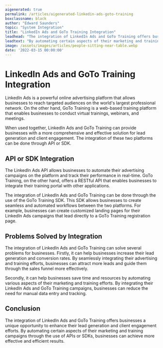 ```yaml
---
aigenerated: true
permalink: /articles/aigenerated-linkedin-ads-goto-training
boxclassname: black
author: "Edward Saunders"
topic: "System Integration"
title: "LinkedIn Ads and GoTo Training Integration"
leadhead: "The integration of LinkedIn Ads and GoTo Training offers businesses a unique opportunity to enhance their lead generation and client engagement efforts"
leadtext: "By automating certain aspects of their marketing and training campaigns through the use of APIs or SDKs, businesses can achieve more effective and efficient results."
image: /assets/images/articles/people-sitting-near-table.webp
date: '2022-03-15 00:00:00'
---
```

<div class="arttext">    <h1>LinkedIn Ads and GoTo Training Integration</h1>
    <p>LinkedIn Ads is a powerful online advertising platform that allows businesses to reach targeted audiences on the world's largest professional network. On the other hand, GoTo Training is a web-based training platform that enables businesses to conduct virtual trainings, webinars, and meetings.</p>
    <p>When used together, LinkedIn Ads and GoTo Training can provide businesses with a more comprehensive and effective solution for lead generation and client engagement. The integration of these two platforms can be done through API or SDK.</p>
    <h2>API or SDK Integration</h2>
    <p>The LinkedIn Ads API allows businesses to automate their advertising campaigns on the platform and track their performance in real-time. GoTo Training, on the other hand, offers a RESTful API that enables businesses to integrate their training portal with other applications.</p>
    <p>The integration of LinkedIn Ads and GoTo Training can be done through the use of the GoTo Training SDK. This SDK allows businesses to create seamless and automated workflows between the two platforms. For example, businesses can create customized landing pages for their LinkedIn Ads campaigns that lead directly to a GoTo Training registration page.</p>
    <h2>Problems Solved by Integration</h2>
    <p>The integration of LinkedIn Ads and GoTo Training can solve several problems for businesses. Firstly, it can help businesses increase their lead generation and conversion rates. By seamlessly integrating their advertising and training efforts, businesses can attract more leads and guide them through the sales funnel more effectively.</p>
    <p>Secondly, it can help businesses save time and resources by automating various aspects of their marketing and training efforts. By integrating their LinkedIn Ads and GoTo Training campaigns, businesses can reduce the need for manual data entry and tracking.</p>
    <h2>Conclusion</h2>
    <p>The integration of LinkedIn Ads and GoTo Training offers businesses a unique opportunity to enhance their lead generation and client engagement efforts. By automating certain aspects of their marketing and training campaigns through the use of APIs or SDKs, businesses can achieve more effective and efficient results. </p>
</div>
